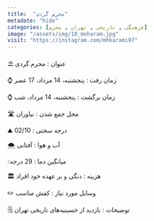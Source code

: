 ```yaml
---
title:  "محرم گردی"
metadate: "hide"
categories: [فرهنگی , تاریخی , تهران , محرم]
image: "/assets/img/10_moharam.jpg"
visit: "https://instagram.com/mhkarami97"
---
```


⛱ عنوان : محرم گردی  

⌚️ زمان رفت : پنجشنبه، 14 مرداد، 17 عصر  

⌚️ زمان برگشت : پنجشنبه، 14 مرداد، شب  

🛣 محل جمع شدن : نیاوران  

⛰ درجه سختی : 02/10  

🌨 آب و هوا : آفتابی  

💧میانگین دما : 29 درجه  

🏛 هزینه : دنگی و بر عهده خود افراد  

✏️ وسایل مورد نیاز : کفش مناسب  

🗒 توضیحات : بازدید از حسینیه‌های تاریخی تهران  